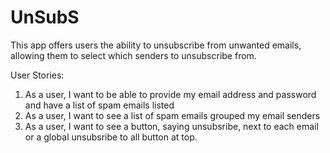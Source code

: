 # UnSubS
This app offers users the ability to unsubscribe from unwanted emails, allowing them to select which senders to unsubscribe from.

User Stories:
1. As a user, I want to be able to provide my email address and password and have a list of spam emails listed
2. As a user, I want to see a list of spam emails grouped my email senders
3. As a user, I want to see a button, saying unsubsribe, next to each email or a global unsubsribe to all button at top.

